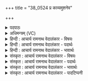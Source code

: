 +++
title = "38_0524 प्र काव्यमुशनेव"

+++
<details><summary>पदपाठः</summary>

प्र꣢। का꣡व्य꣢꣯म्। उ꣣श꣡ना꣢। इ꣣व। ब्रुवाणः꣢। दे꣣वः꣢। दे꣣वा꣡ना꣢म्। ज꣡नि꣢꣯म। वि꣣वक्ति। म꣡हि꣢꣯व्रतः। म꣡हि꣢꣯। व्र꣣तः। शु꣡चि꣢꣯बन्धुः। शु꣡चि꣢꣯। ब꣣न्धुः। पावकः꣢। प꣣दा꣢। व꣣राहः꣢। अ꣣भि꣢। ए꣣ति। रे꣡भ꣢꣯न्। ५२४।
</details>

<details><summary>अधिमन्त्रम् (VC)</summary>

- पवमानः सोमः
- बृषगणो वासिष्ठः
- त्रिष्टुप्
- धैवतः
- पावमानं काण्डम्
</details>

<details><summary>हिन्दी : आचार्य रामनाथ वेदालंकार - विषयः</summary>

अगले मन्त्र में यह वर्णन है कि सोम परमात्मा क्या करता है।
</details>

<details><summary>हिन्दी : आचार्य रामनाथ वेदालंकार - पदार्थः</summary>

पदार्थान्वय -  (काव्यम्) काव्य का (प्र ब्रुवाणः) प्रवचन करते हुए (उशना इव) धर्मेच्छु विद्वान् के समान (काव्यम्) वेदरूप काव्य का (प्र ब्रुवाणः) उपदेश करता हुआ (देवः) दान आदि गुणों से युक्त सोम परमात्मा (देवानाम्) प्रकाशक अग्नि, सूर्य, विद्युत् आदि पदार्थों के तथा इन्द्रियों के (जनिम) उत्पत्ति-प्रकार को (प्र विवक्ति) वेद द्वारा भली-भाँति बतलाता है। (महिव्रतः) महान् कर्मोंवाला, (शुचिबन्धुः) पवित्रात्मा जनों से बन्धुत्व स्थापित करनेवाला, (पावकः) मनुष्यों को पवित्र करनेवाला वह जगदीश्वर (रेभन्) गर्जते हुए (वराहः) मेघ के समान (रेभन्) उद्बोधन के शब्द बोलता हुआ (पदा) गन्तव्य सत्पात्र जनों के पास (अभ्येति) पहुँचता है ॥२॥ इस मन्त्र में ‘उशनेव’ में वाच्योपमा और ‘वराहः’ में लुप्तोपमा अलङ्कार है। ‘देवो-देवा’ में छेकानुप्रास है ॥२॥
</details>

<details><summary>हिन्दी : आचार्य रामनाथ वेदालंकार - भावार्थः</summary>

भावार्थ -  जैसे सोमरस धारापात शब्द करता हुआ पात्रों में जाता है और जैसे मेघ गर्जना करता हुआ भूमि पर बरसता है, वैसे ही सौम्य परमेश्वर जीभ के बिना भी सत्कर्मों का उपदेश करता हुआ स्तोता जनों के पास पहुँचता है ॥२॥
</details>

<details><summary>संस्कृत : आचार्य रामनाथ वेदालंकार - विषयः</summary>

अथ सोमः परमात्मा किं करोतीत्याह।
</details>

<details><summary>संस्कृत : आचार्य रामनाथ वेदालंकार - पदार्थः</summary>

पदार्थान्वय -  (उशना इव२) धर्मकामो विद्वान् इव। वष्टि कामयते धर्मादिप्रचारं स उशना। वश कान्तौ। उशनस् शब्दात् सौ ‘ऋदुशनस्पुरुदंसोऽनेहसां च’ अ० ७।१।९४ इत्यनङ्। (काव्यम्) वेदकाव्यम् (प्र ब्रुवाणः) उपदिशन् (देवः) दानादिगुणयुक्तः सोमः परमेश्वरः (देवानाम्) प्रकाशकानाम् अग्निसूर्यविद्युदादीनाम् इन्द्रियाणां च (जनिम) जन्म, उत्पत्तिप्रकारम्। संहितायां दीर्घश्छान्दसः। (प्र विवक्ति) वेदद्वारा प्रकर्षेण व्याचष्टे। अत्र वचेर्लटि ‘बहुलं छन्दसि’ अ० २।४।७६ इति शपः श्लुः।३ (महिव्रतः) महाकर्मा, (शुचिबन्धुः४) शुचयः पवित्रात्मानो जनाः बन्धवो यस्य तथाविधः, (पावकः) जनानां पवित्रयिता स जगदीश्वरः (रेभन्) गर्जन् (वराहः५) वराहारो मेघः इव। वराहो मेघो भवति वराहारः। निरु० ५।४। (रेभन्) उद्बोधनशब्दान् ब्रुवन्। रेभृ शब्दे भ्वादिः। (पदा) पदानि गन्तव्यानि सत्पात्राणि, सत्पात्रभूतान् जनानित्यर्थः (अभ्येति) प्राप्नोति ॥२॥ ‘उशनेव’ इत्यत्र वाच्योपमा। ‘वराहः’ इत्यत्र लुप्तोपमा। ‘देवो-देवा’ इत्यत्र छेकानुप्रासः ॥२॥
</details>

<details><summary>संस्कृत : आचार्य रामनाथ वेदालंकार - भावार्थः</summary>

भावार्थ -  यथा सोमरसो धारापातशब्दं कुर्वन् पात्राणि गच्छति, यथा वा मेघो गर्जन् भूमौ वर्षति, तथैव सौम्यः परमेश्वरो रसनां विनापि सत्कर्माण्युपदिशन् स्तोतॄन् जनानुपगच्छति ॥२॥
</details>

<details><summary>संस्कृत : आचार्य रामनाथ वेदालंकार - पादटिप्पनी</summary>

टिप्पनी -   १. ऋ० ९।९७।७, साम० १११६। २. (उशना) धर्मकामुकः इति ऋ० १।१२१।१२ भाष्ये द०। ३. न त्वत्र व्युपसर्गो वचिः ग्राह्यः पदपाठेऽविभज्य दर्शनात्। ४. बध्नन्ति शत्रूनिति बन्धूनि तेजांसि बलानि वा। दीप्ततेजस्कः—इति सा०। ५. वराहः वराणां धनानाम् आगमयिता सोमः—इति भ०। वरञ्च तदहश्च वराहः। ‘राजाहःसखिभ्यष्टच्’ इति टच् समासान्तः। तस्मिन्नहनि अभिषूयमाणत्वेन तद्वान्। अर्शआदित्वान्मत्वर्थीयोऽच्।—इति सा०।
</details>